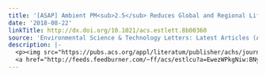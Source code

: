 ```yaml
---
title: '[ASAP] Ambient PM<sub>2.5</sub> Reduces Global and Regional Life Expectancy'
date: '2018-08-22'
linkTitle: http://dx.doi.org/10.1021/acs.estlett.8b00360
source: 'Environmental Science & Technology Letters: Latest Articles (ACS Publications)'
description: |-
  <p><img src="https://pubs.acs.org/appl/literatum/publisher/achs/journals/content/estlcu/0/estlcu.ahead-of-print/acs.estlett.8b00360/20180820/images/medium/ez-2018-00360w_0004.gif" alt="TOC Graphic"/></p><div><cite>Environmental Science & Technology Letters</cite></div><div>DOI: 10.1021/acs.estlett.8b00360</div><div class="feedflare">
  <a href="http://feeds.feedburner.com/~ff/acs/estlcu?a=EwezWPkgNiw:BNyUj7Ysbds:yIl2AUoC8zA"><img src="http://feeds.feedburner.com/~ff/acs/estlcu?d=yIl2AUoC8zA" borde
---
```

